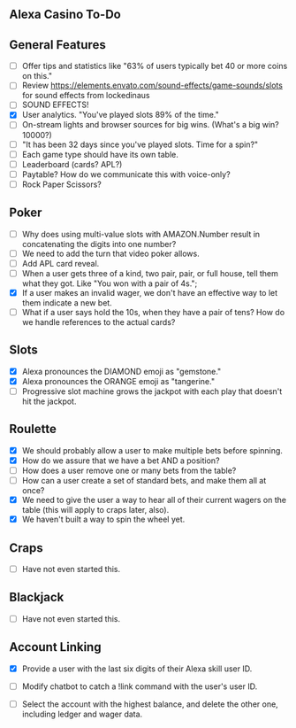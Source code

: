 ## Alexa Casino To-Do

## General Features
* [ ] Offer tips and statistics like "63% of users typically bet 40 or more coins on this."
* [ ] Review https://elements.envato.com/sound-effects/game-sounds/slots for sound effects from lockedinaus
* [ ] SOUND EFFECTS!
* [x] User analytics.  "You've played slots 89% of the time."
* [ ] On-stream lights and browser sources for big wins.  (What's a big win? 10000?)
* [ ] "It has been 32 days since you've played slots.  Time for a spin?"
* [ ] Each game type should have its own table.
* [ ] Leaderboard (cards? APL?)
* [ ] Paytable?  How do we communicate this with voice-only?
* [ ] Rock Paper Scissors?

## Poker
* [ ] Why does using multi-value slots with AMAZON.Number result in concatenating the digits into one number?
* [ ] We need to add the turn that video poker allows.
* [ ] Add APL card reveal.
* [ ] When a user gets three of a kind, two pair, pair, or full house, tell them what they got.  Like "You won with a pair of 4s.";
* [x] If a user makes an invalid wager, we don't have an effective way to let them indicate a new bet.
* [ ] What if a user says hold the 10s, when they have a pair of tens?  How do we handle references to the actual cards?

## Slots
* [x] Alexa pronounces the DIAMOND emoji as "gemstone."
* [x] Alexa pronounces the ORANGE emoji as "tangerine."
* [ ] Progressive slot machine grows the jackpot with each play that doesn't hit the jackpot.

## Roulette
* [x] We should probably allow a user to make multiple bets before spinning.
* [x] How do we assure that we have a bet AND a position?
* [ ] How does a user remove one or many bets from the table?
* [ ] How can a user create a set of standard bets, and make them all at once?
* [x] We need to give the user a way to hear all of their current wagers on the table (this will apply to craps later, also).
* [x] We haven't built a way to spin the wheel yet.

## Craps
* [ ] Have not even started this.

## Blackjack
* [ ] Have not even started this. 

## Account Linking
* [x] Provide a user with the last six digits of their Alexa skill user ID.
* [ ] Modify chatbot to catch a !link command with the user's user ID.
* [ ] Select the account with the highest balance, and delete the other one, including ledger and wager data.

